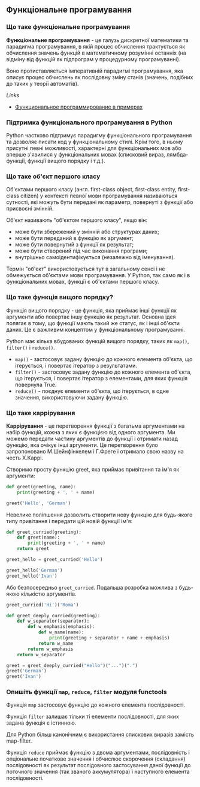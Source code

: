 ## Функціональне програмування

### Що таке функціональне програмування

**Функціональне програмування** - це галузь дискретної математики та парадигма програмування, в якій процес обчислення трактується як обчислення значень функцій в математичному розумінні останніх (на відміну від функцій як підпрограм у процедурному програмуванні). 

Воно протиставляється імперативній парадигмі програмування, яка описує процес обчислень як послідовну зміну станів (значень, подібних до таких у теорії автоматів).

*Links*

- [Функциональное программирование в примерах](https://medium.com/@kiky.tokamuro/%D1%84%D1%83%D0%BD%D0%BA%D1%86%D0%B8%D0%BE%D0%BD%D0%B0%D0%BB%D1%8C%D0%BD%D0%BE%D0%B5-%D0%BF%D1%80%D0%BE%D0%B3%D1%80%D0%B0%D0%BC%D0%BC%D0%B8%D1%80%D0%BE%D0%B2%D0%B0%D0%BD%D0%B8%D0%B5-%D0%B2-%D0%BF%D1%80%D0%B8%D0%BC%D0%B5%D1%80%D0%B0%D1%85-be5ebe4a6053)

### Підтримка функціонального програмування в Python

Python частково підтримує парадигму функціонального програмування та дозволяє писати код у функціональному стилі. Крім того, в ньому присутні певні можливості, характерні для функціональних мов або вперше з'явилися у функціональних мовах (списковий вираз, лямбда-функції, функції вищого порядку і т.д.).


### Що таке об'єкт першого класу

Об'єктами першого класу (англ. first-class object, first-class entity, first-class citizen) у контексті певної мови програмування називаються сутності, які можуть бути 
передані як параметр, повернуті з функції або присвоєні змінній.

Об'єкт називають "об'єктом першого класу", якщо він:
- може бути збережений у змінній або структурах даних;
- може бути переданий в функцію як аргумент;
- може бути повернутий з функції як результат;
- може бути створений під час виконання програми;
- внутрішньо самоідентифікується (незалежно від іменування).

Термін "об'єкт" використовується тут в загальному сенсі і не обмежується об'єктами мови програмування.
У Python, так само як і в функціональних мовах, функції є об'єктами першого класу.


### Що таке функція вищого порядку?

Функція вищого порядку - це функція, яка приймає інші функції як аргументи або повертає іншу функцію як результат. Основна ідея полягає в тому, що функції мають такий же статус, як і інші об'єкти даних. Це є важливим концептом у функціональному програмуванні.

Python має кілька вбудованих функцій вищого порядку, таких як `map()`, `filter()` і `reduce()`.
- `map()` - застосовує задану функцію до кожного елемента об'єкта, що ітерується, і повертає ітератор з результатами.
- `filter()` - застосовує задану функцію до кожного елемента об'єкта, що ітерується, і повертає ітератор з елементами, для яких функція повернула True.
- `reduce()` - поєднує елементи об'єкта, що ітерується, в одне значення, використовуючи задану функцію.


### Що таке каррірування

**Каррірування** - це перетворення функції з багатьма аргументами на набір функцій, кожна з яких є функцією від одного аргумента. Ми можемо передати частину аргументів до функції і отримати назад функцію, яка очікує інші аргументи. Це перетворення було запропоновано М.Шейнфінкелем і Г.Фреге і отримало свою назву на честь Х.Каррі.

Створимо просту функцію greet, яка приймає привітання та ім'я як аргументи:

```python
def greet(greeting, name):
    print(greeting + ', ' + name)

greet('Hello', 'German')
```

Невелике поліпшення дозволить створити нову функцію для будь-якого типу привітання і передати цій новій функції ім'я:

```python
def greet_curried(greeting):
    def greet(name):
        print(greeting + ', ' + name)
    return greet

greet_hello = greet_curried('Hello')

greet_hello('German')
greet_hello('Ivan')
```

Або безпосередньо `greet_curried`.
Подальша розробка можлива з будь-якою кількістю аргументів.

```python
greet_curried('Hi')('Roma')

def greet_deeply_curried(greeting):
    def w_separator(separator):
        def w_emphasis(emphasis):
            def w_name(name):
                print(greeting + separator + name + emphasis)
            return w_name
        return w_emphasis
    return w_separator

greet = greet_deeply_curried("Hello")("...")(".")
greet('German')
greet('Ivan')
```


### Опишіть функції `map`, `reduce`, `filter` модуля functools

Функція `map` застосовує функцію до кожного елемента послідовності.

Функція `filter` залишає тільки ті елементи послідовності, для яких задана функція є істинною.

Для Python більш канонічним є використання спискових виразів замість map-filter.

Функція `reduce` приймає функцію з двома аргументами, послідовність і опціональне початкове значення і обчислює скорочення (складання) послідовності як результат послідовного застосування даної функції до поточного значення (так званого аккумулятора) і наступного елемента послідовності.

